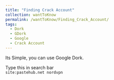 ```yaml
---
title: "Finding Crack Account"
collection: wantToKnow
permalink: /wantToKnow/Finding_Crack_Account/
tags:
  - Dork
  - GDork
  - Google
  - Crack Account
---
```


Its Simple, you can use Google Dork.

Type this in search bar  
```site:pastehub.net nordvpn```
